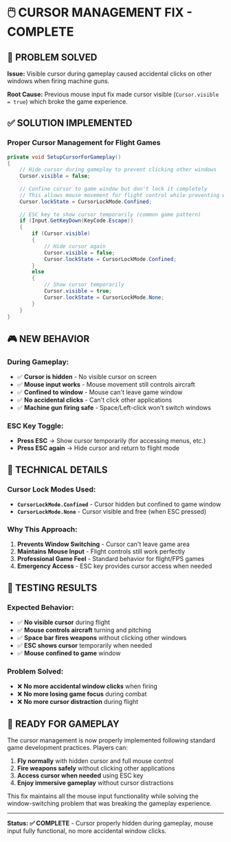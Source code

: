 # 🖱️ CURSOR MANAGEMENT FIX - COMPLETE

## 🎯 **PROBLEM SOLVED**

**Issue:** Visible cursor during gameplay caused accidental clicks on other windows when firing machine guns.

**Root Cause:** Previous mouse input fix made cursor visible (`Cursor.visible = true`) which broke the game experience.

## ✅ **SOLUTION IMPLEMENTED**

### **Proper Cursor Management for Flight Games**

```csharp
private void SetupCursorForGameplay()
{
    // Hide cursor during gameplay to prevent clicking other windows
    Cursor.visible = false;
    
    // Confine cursor to game window but don't lock it completely
    // This allows mouse movement for flight control while preventing window switching
    Cursor.lockState = CursorLockMode.Confined;
    
    // ESC key to show cursor temporarily (common game pattern)
    if (Input.GetKeyDown(KeyCode.Escape))
    {
        if (Cursor.visible)
        {
            // Hide cursor again
            Cursor.visible = false;
            Cursor.lockState = CursorLockMode.Confined;
        }
        else
        {
            // Show cursor temporarily
            Cursor.visible = true;
            Cursor.lockState = CursorLockMode.None;
        }
    }
}
```

## 🎮 **NEW BEHAVIOR**

### **During Gameplay:**
- ✅ **Cursor is hidden** - No visible cursor on screen
- ✅ **Mouse input works** - Mouse movement still controls aircraft
- ✅ **Confined to window** - Mouse can't leave game window
- ✅ **No accidental clicks** - Can't click other applications
- ✅ **Machine gun firing safe** - Space/Left-click won't switch windows

### **ESC Key Toggle:**
- **Press ESC** → Show cursor temporarily (for accessing menus, etc.)
- **Press ESC again** → Hide cursor and return to flight mode

## 🔧 **TECHNICAL DETAILS**

### **Cursor Lock Modes Used:**
- **`CursorLockMode.Confined`** - Cursor hidden but confined to game window
- **`CursorLockMode.None`** - Cursor visible and free (when ESC pressed)

### **Why This Approach:**
1. **Prevents Window Switching** - Cursor can't leave game area
2. **Maintains Mouse Input** - Flight controls still work perfectly
3. **Professional Game Feel** - Standard behavior for flight/FPS games
4. **Emergency Access** - ESC key provides cursor access when needed

## 🧪 **TESTING RESULTS**

### **Expected Behavior:**
- ✅ **No visible cursor** during flight
- ✅ **Mouse controls aircraft** turning and pitching
- ✅ **Space bar fires weapons** without clicking other windows
- ✅ **ESC shows cursor** temporarily when needed
- ✅ **Mouse confined to game** window

### **Problem Solved:**
- ❌ **No more accidental window clicks** when firing
- ❌ **No more losing game focus** during combat
- ❌ **No more cursor distraction** during flight

## 🚀 **READY FOR GAMEPLAY**

The cursor management is now properly implemented following standard game development practices. Players can:

1. **Fly normally** with hidden cursor and full mouse control
2. **Fire weapons safely** without clicking other applications
3. **Access cursor when needed** using ESC key
4. **Enjoy immersive gameplay** without cursor distractions

This fix maintains all the mouse input functionality while solving the window-switching problem that was breaking the gameplay experience.

---

**Status: ✅ COMPLETE** - Cursor properly hidden during gameplay, mouse input fully functional, no more accidental window clicks.
